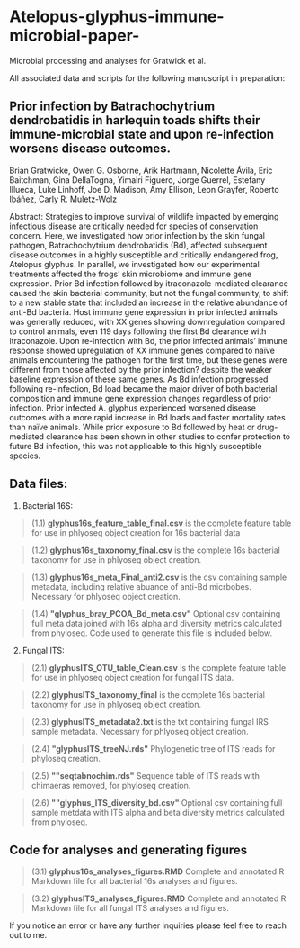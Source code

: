 # Atelopus-glyphus-immune-microbial-paper-
Microbial processing and analyses for Gratwick et al.

All associated data and scripts for the following manuscript in preparation:

## Prior infection by Batrachochytrium dendrobatidis in harlequin toads shifts their immune-microbial state and upon re-infection worsens disease outcomes. 

Brian Gratwicke, Owen G. Osborne, Arik Hartmann, Nicolette Ávila, Eric Baitchman, Gina DellaTogna, Yimairi Figuero, Jorge Guerrel, Estefany Illueca, Luke Linhoff, Joe D. Madison, Amy Ellison, Leon Grayfer, Roberto Ibáñez, Carly R. Muletz-Wolz

Abstract: 
Strategies to improve survival of wildlife impacted by emerging infectious disease are critically needed for species of conservation concern. Here, we investigated how prior infection by the skin fungal pathogen, Batrachochytrium dendrobatidis (Bd), affected subsequent disease outcomes in a highly susceptible and critically endangered frog, Atelopus glyphus. In parallel, we investigated how our experimental treatments affected the frogs’ skin microbiome and immune gene expression. Prior Bd infection followed by itraconazole-mediated clearance caused the skin bacterial community, but not the fungal community, to shift to a new stable state that included an increase in the relative abundance of anti-Bd bacteria. Host immune gene expression in prior infected animals was generally reduced, with XX genes showing downregulation compared to control animals, even 119 days following the first Bd clearance with itraconazole. Upon re-infection with Bd, the prior infected animals’ immune response showed upregulation of XX immune genes compared to naïve animals encountering the pathogen for the first time, but these genes were different from those affected by the prior infection? despite the weaker baseline expression of these same genes. As Bd infection progressed following re-infection, Bd load became the major driver of both bacterial composition and immune gene expression changes regardless of prior infection. Prior infected A. glyphus experienced worsened disease outcomes with a more rapid increase in Bd loads and faster mortality rates than naïve animals. While prior exposure to Bd followed by heat or drug-mediated clearance has been shown in other studies to confer protection to future Bd infection, this was not applicable to this highly susceptible species. 

## Data files:

1. Bacterial 16S:
>(1.1) **glyphus16s_feature_table_final.csv** is the complete feature table for use in phlyoseq object creation for 16s bacterial data

>(1.2) **glyphus16s_taxonomy_final.csv** is the complete 16s bacterial taxonomy for use in phlyoseq object creation.

>(1.3) **glyphus16s_meta_Final_anti2.csv** is the csv containing sample metadata, including relative abuance of anti-Bd micrbobes. Necessary for phlyoseq object creation.

>(1.4) **"glyphus_bray_PCOA_Bd_meta.csv"** Optional csv containing full meta data joined with 16s alpha and diversity metrics calculated from phyloseq. Code used to generate this file is included below.

2. Fungal ITS:
>(2.1) **glyphusITS_OTU_table_Clean.csv** is the complete feature table for use in phlyoseq object creation for fungal ITS data.

>(2.2) **glyphusITS_taxonomy_final** is the complete 16s bacterial taxonomy for use in phlyoseq object creation.

>(2.3) **glyphusITS_metadata2.txt** is the txt containing fungal IRS sample metadata. Necessary for phlyoseq object creation.

>(2.4) **"glyphusITS_treeNJ.rds"** Phylogenetic tree of ITS reads for phyloseq creation.

>(2.5) **""seqtabnochim.rds"** Sequence table of ITS reads with chimaeras removed, for phyloseq creation.

>(2.6) **""glyphus_ITS_diversity_bd.csv"** Optional csv containing full sample metdata with ITS alpha and beta diversity metrics calculated from phyloseq.

## Code for analyses and generating figures

>(3.1) **glyphus16s_analyses_figures.RMD** Complete and annotated R Markdown file for all bacterial 16s analyses and figures.

>(3.2) **glyphusITS_analyses_figures.RMD** Complete and annotated R Markdown file for all fungal ITS analyses and figures.




If you notice an error or have any further inquiries please feel free to reach out to me. 
 
